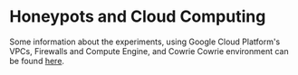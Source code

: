 # Honeypots and Cloud Computing

Some information about the experiments, using Google Cloud Platform's VPCs, Firewalls and Compute Engine, and Cowrie Cowrie environment can be found [here](https://github.com/gabrielrbernardi/Honeypots/blob/master/experimentos/Documentacao.md).